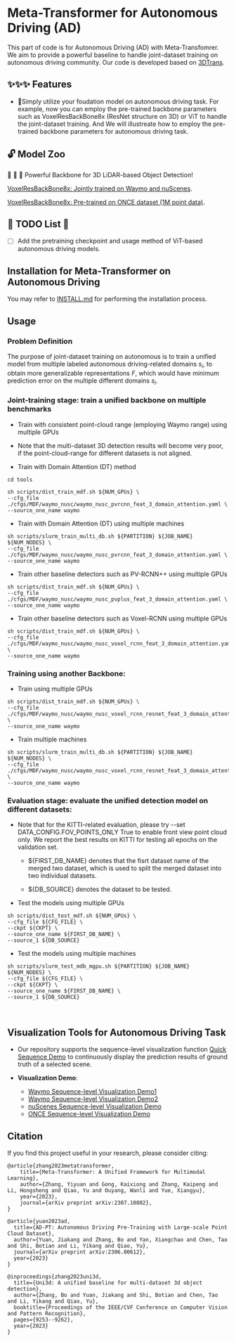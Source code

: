 # Meta-Transformer for Autonomous Driving (AD)

This part of code is for Autonomous Driving (AD) with Meta-Transfomrer. We aim to provide a powerful baseline to handle joint-dataset training on autonomous driving community. Our code is developed based on [3DTrans](https://github.com/PJLab-ADG/3DTrans). 

## ✨✨✨ Features

* 🌟Simply utilize your foudation model on autonomous driving task. For example, now you can employ the pre-trained backbone parameters such as VoxelResBackBone8x (ResNet structure on 3D) or ViT to handle the joint-dataset training. And We will illustreate how to employ the pre-trained backbone parameters for autonomous driving task.


## 🔓 Model Zoo

🚀 🚀 🚀 Powerful Backbone for 3D LiDAR-based Object Detection!
  
[VoxelResBackBone8x: Jointly trained on Waymo and nuScenes](https://drive.google.com/file/d/1CveuI5XU4drfEatQxS-_hV744XqbyPDK/view).

[VoxelResBackBone8x: Pre-trained on ONCE dataset (1M point data)](https://drive.google.com/file/d/1MG7rZu19oFHi2fZs4xA_Ts1tMzPV8yEi/view?usp=drive_link).


## :muscle: TODO List :muscle:
- [ ] Add the pretraining checkpoint and usage method of ViT-based autonomous driving models.

## Installation for Meta-Transformer on Autonomous Driving

You may refer to [INSTALL.md](docs/INSTALL.md) for performing the installation process.


## Usage

### Problem Definition

The purpose of joint-dataset training on autonomous is to train a unified model from multiple labeled autonomous driving-related domains $s_i$, to obtain more generalizable representations $F$, which would have minimum prediction error on the multiple different domains $s_i$.


### Joint-training stage: train a unified backbone on multiple benchmarks
* Train with consistent point-cloud range (employing Waymo range) using multiple GPUs
* Note that the multi-dataset 3D detection results will become very poor, if the point-cloud-range for different datasets is not aligned.

* Train with Domain Attention (DT) method

```shell script
cd tools
```

```shell script
sh scripts/dist_train_mdf.sh ${NUM_GPUs} \
--cfg_file ./cfgs/MDF/waymo_nusc/waymo_nusc_pvrcnn_feat_3_domain_attention.yaml \
--source_one_name waymo
```

* Train with Domain Attention (DT) using multiple machines
```shell script
sh scripts/slurm_train_multi_db.sh ${PARTITION} ${JOB_NAME} ${NUM_NODES} \
--cfg_file ./cfgs/MDF/waymo_nusc/waymo_nusc_pvrcnn_feat_3_domain_attention.yaml \
--source_one_name waymo
```

* Train other baseline detectors such as PV-RCNN++ using multiple GPUs
```shell script
sh scripts/dist_train_mdf.sh ${NUM_GPUs} \
--cfg_file ./cfgs/MDF/waymo_nusc/waymo_nusc_pvplus_feat_3_domain_attention.yaml \
--source_one_name waymo
```

* Train other baseline detectors such as Voxel-RCNN using multiple GPUs
```shell script
sh scripts/dist_train_mdf.sh ${NUM_GPUs} \
--cfg_file ./cfgs/MDF/waymo_nusc/waymo_nusc_voxel_rcnn_feat_3_domain_attention.yaml \
--source_one_name waymo
```

### Training using another Backbone:
* Train using multiple GPUs
```shell script
sh scripts/dist_train_mdf.sh ${NUM_GPUs} \
--cfg_file ./cfgs/MDF/waymo_nusc/waymo_nusc_voxel_rcnn_resnet_feat_3_domain_attention.yaml \
--source_one_name waymo
```

* Train multiple machines
```shell script
sh scripts/slurm_train_multi_db.sh ${PARTITION} ${JOB_NAME} ${NUM_NODES} \
--cfg_file ./cfgs/MDF/waymo_nusc/waymo_nusc_voxel_rcnn_resnet_feat_3_domain_attention.yaml \
--source_one_name waymo
```


### Evaluation stage: evaluate the unified detection model on different datasets:
* Note that for the KITTI-related evaluation, please try --set DATA_CONFIG.FOV_POINTS_ONLY True to enable front view point cloud only. We report the best results on KITTI for testing all epochs on the validation set.

    - ${FIRST_DB_NAME} denotes that the fisrt dataset name of the merged two dataset, which is used to split the merged dataset into two individual datasets.

    - ${DB_SOURCE} denotes the dataset to be tested.


* Test the models using multiple GPUs
```shell script
sh scripts/dist_test_mdf.sh ${NUM_GPUs} \
--cfg_file ${CFG_FILE} \
--ckpt ${CKPT} \
--source_one_name ${FIRST_DB_NAME} \
--source_1 ${DB_SOURCE} 
```

* Test the models using multiple machines
```shell script
sh scripts/slurm_test_mdb_mgpu.sh ${PARTITION} ${JOB_NAME} ${NUM_NODES} \
--cfg_file ${CFG_FILE} \
--ckpt ${CKPT} \
--source_one_name ${FIRST_DB_NAME} \
--source_1 ${DB_SOURCE} 
```

&ensp;
## Visualization Tools for Autonomous Driving Task

- Our repository supports the sequence-level visualization function [Quick Sequence Demo](docs/QUICK_SEQUENCE_DEMO.md) to continuously display the prediction results of ground truth of a selected scene.

- **Visualization Demo**: 
  - [Waymo Sequence-level Visualization Demo1](docs/seq_demo_waymo_bev.gif)
  - [Waymo Sequence-level Visualization Demo2](docs/seq_demo_waymo_fp.gif)
  - [nuScenes Sequence-level Visualization Demo](docs/seq_demo_nusc.gif)
  - [ONCE Sequence-level Visualization Demo](docs/seq_demo_once.gif)


## Citation
If you find this project useful in your research, please consider citing:
```
@article{zhang2023metatransformer,
    title={Meta-Transformer: A Unified Framework for Multimodal Learning}, 
    author={Zhang, Yiyuan and Gong, Kaixiong and Zhang, Kaipeng and Li, Hongsheng and Qiao, Yu and Ouyang, Wanli and Yue, Xiangyu},
    year={2023},
    journal={arXiv preprint arXiv:2307.10802},
}
```

```
@article{yuan2023ad,
  title={AD-PT: Autonomous Driving Pre-Training with Large-scale Point Cloud Dataset},
  author={Yuan, Jiakang and Zhang, Bo and Yan, Xiangchao and Chen, Tao and Shi, Botian and Li, Yikang and Qiao, Yu},
  journal={arXiv preprint arXiv:2306.00612},
  year={2023}
}
```

```
@inproceedings{zhang2023uni3d,
  title={Uni3d: A unified baseline for multi-dataset 3d object detection},
  author={Zhang, Bo and Yuan, Jiakang and Shi, Botian and Chen, Tao and Li, Yikang and Qiao, Yu},
  booktitle={Proceedings of the IEEE/CVF Conference on Computer Vision and Pattern Recognition},
  pages={9253--9262},
  year={2023}
}
```